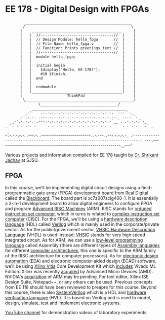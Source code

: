 # EE 178 - Digital Design with FPGAs

             ________________________________________________
            /                                                \
           |    _________________________________________     |
           |   |  //---------------------------------//  |    |
           |   |  // Design Module: hello_fpga       //  |    |
           |   |  // File Name: hello_fpga.v         //  |    |
           |   |  // Function: Prints greetings text //  |    |
           |   |  //---------------------------------//  |    |
           |   |  module hello_fpga;                     |    |
           |   |                                         |    |
           |   |  initial begin                          |    |
           |   |    $display("Hello, EE 178!");          |    |
           |   |    #10 $finish;                         |    |
           |   |  end                                    |    |
           |   |                                         |    |
           |   |  endmodule                              |    |
           |   |_________________________________________|    |
           |                    ThinkPad                      |
            \_________________________________________________/
                   \___________________________________/
                ___________________________________________
             _-'    .-.-.-.-.-.-.-.-.-.-.-.-.-.-.-.-.  --- `-_
          _-'.-.-. .---.-.-.-.-.-.-.-.-.-.-.-.-.-.-.--.  .-.-.`-_
       _-'.-.-.-. .---.-.-.-.-.-.-.-.-.-.-.-.-.-.-.-`__`. .-.-.-.`-_
    _-'.-.-.-.-. .-----.-.-.-.-.-.-.-.-.-.-.-.-.-.-.-----. .-.-.-.-.`-_
 _-'.-.-.-.-.-. .---.-. .-------------------------. .-.---. .---.-.-.-.`-_
:-------------------------------------------------------------------------:
`---._.-------------------------------------------------------------._.---'

Various projects and information compiled for EE 178 taught by [Dr. Shrikant Jadhav](https://www.linkedin.com/in/jadhavshrikant) at SJSU.

## FPGA
In this course, we'll be implementing digital circuit designs using a field-programmable gate array (FPGA) development board from Real Digital called the [Blackboard](https://www.realdigital.org/hardware/blackboard). The board part is xc7z007sclg400-1. It is essentially a 2-in-1 development board to allow digital engineers to configure FPGA and program [Advanced RISC Machines](https://en.wikipedia.org/wiki/ARM_architecture) (ARM). RISC stands for [reduced instruction set computer](https://en.wikipedia.org/wiki/Reduced_instruction_set_computer), which in turns is related to [complex instruction set computer](https://en.wikipedia.org/wiki/Complex_instruction_set_computer) (CISC). For the FPGA, we'll be using a [hardware description language](https://en.wikipedia.org/wiki/Hardware_description_language) (HDL) called [Verilog](https://en.wikipedia.org/wiki/Verilog) which is mainly used in the corporate/private sector. As for the public/government sector, [VHSIC Hardware Description Language](https://en.wikipedia.org/wiki/VHDL) (VHDL) is used instead; [VHSIC](https://en.wikipedia.org/wiki/Very_High_Speed_Integrated_Circuit_Program) stands for very high speed integrated circuit. As for ARM, we can use a [low-level programming language](https://en.wikipedia.org/wiki/Low-level_programming_language) called Assembly (there are different types of [Assembly languages](https://en.wikipedia.org/wiki/Assembly_language) for different [computer architectures](https://en.wikipedia.org/wiki/Computer_architecture), this one is specific to the ARM family of the RISC architecture for computer processors). As for [electronic design automation](https://en.wikipedia.org/wiki/Electronic_design_automation) (EDA) and electronic computer-aided design (ECAD) software, we'll be using [Xilinx Vitis](https://www.xilinx.com/support/download/index.html/content/xilinx/en/downloadNav/vitis.html) Core Development Kit which [includes](https://digilent.com/blog/whats-different-between-vivado-and-vitis/) Vivado ML Edition. Xilinx was recently [acquired](https://www.amd.com/en/corporate/xilinx-acquisition) by Advanced Micro Devices (AMD). NVIDIA's [acquisition](https://arm.nvidia.com) of ARM may be pending. For text editor, Xilinx ISE Design Suite, Notepad++, or any others can be used. Previous concepts from EE 118 should have been reviewed to preapre for this course. Beyond this course, there is also [SystemVerilog](https://en.wikipedia.org/wiki/SystemVerilog) which is a HDL and [hardware verification language](https://en.wikipedia.org/wiki/Hardware_verification_language) (HVL). It is based on Verilog and is used to model, design, simulate, test and implement electronic systems.

[YouTube channel](https://www.youtube.com/channel/UCDwOTN38zFMpZsxMiY6jDXg) for demonstration videos of laboratory experiments.

